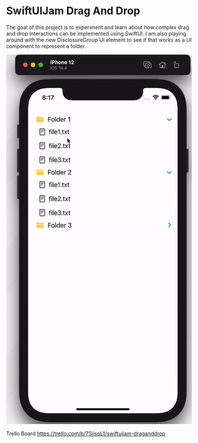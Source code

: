# SwiftUIJam Drag And Drop

The goal of this project is to experiment and learn about how complex drag and drop interactions can be implemented using SwiftUI. I am also playing around with the new DisclosureGroup UI element to see if that works as a UI component to represent a folder.

![](example.gif)

Trello Board
https://trello.com/b/7SiisqL1/swiftuijam-draganddrop
